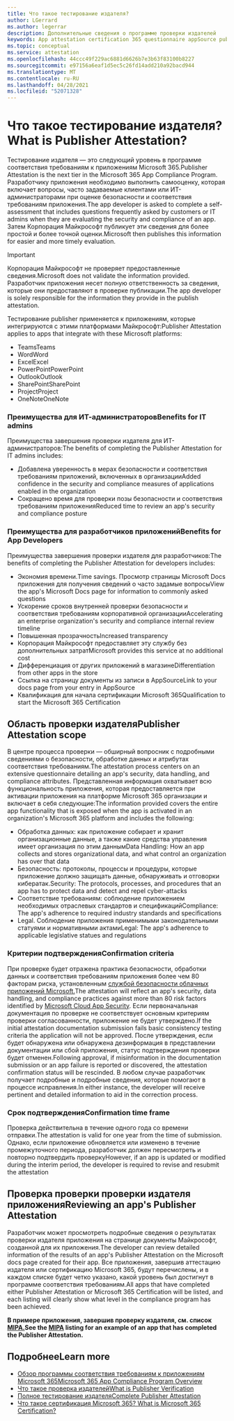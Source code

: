 ```yaml
---
title: Что такое тестирование издателя?
author: LGerrard
ms.author: legerrar
description: Дополнительные сведения о программе проверки издателей
keywords: App attestation certification 365 questionnaire appSource publisher
ms.topic: conceptual
ms.service: attestation
ms.openlocfilehash: 44ccc49f229ac6881d6626b7e3b63f83100b8227
ms.sourcegitcommit: e97156a6eaf1d5ec5c26fd14add210a92bacd944
ms.translationtype: MT
ms.contentlocale: ru-RU
ms.lasthandoff: 04/28/2021
ms.locfileid: "52071328"
---
```

# <a name="what-is-publisher-attestation"></a><span data-ttu-id="feba4-104">Что такое тестирование издателя?</span><span class="sxs-lookup"><span data-stu-id="feba4-104">What is Publisher Attestation?</span></span>

<span data-ttu-id="feba4-105">Тестирование издателя — это следующий уровень в программе соответствия требованиям к приложениям Microsoft 365.</span><span class="sxs-lookup"><span data-stu-id="feba4-105">Publisher Attestation is the next tier in the Microsoft 365 App Compliance Program.</span></span> <span data-ttu-id="feba4-106">Разработчику приложения необходимо выполнить самооценку, которая включает вопросы, часто задаваемые клиентами или ИТ-администраторами при оценке безопасности и соответствия требованиям приложения.</span><span class="sxs-lookup"><span data-stu-id="feba4-106">The app developer is asked to complete a self-assessment that includes questions frequently asked by customers or IT admins when they are evaluating the security and compliance of an app.</span></span> <span data-ttu-id="feba4-107">Затем Корпорация Майкрософт публикует эти сведения для более простой и более точной оценки.</span><span class="sxs-lookup"><span data-stu-id="feba4-107">Microsoft then publishes this information for easier and more timely evaluation.</span></span>

> [!IMPORTANT]
> <span data-ttu-id="feba4-108">Корпорация Майкрософт не проверяет предоставленные сведения.</span><span class="sxs-lookup"><span data-stu-id="feba4-108">Microsoft does not validate the information provided.</span></span> <span data-ttu-id="feba4-109">Разработчик приложения несет полную ответственность за сведения, которые они предоставляют в проверке публикации.</span><span class="sxs-lookup"><span data-stu-id="feba4-109">The app developer is solely responsible for the information they provide in the publish attestation.</span></span> 

<span data-ttu-id="feba4-110">Тестирование publisher применяется к приложениям, которые интегрируются с этими платформами Майкрософт:</span><span class="sxs-lookup"><span data-stu-id="feba4-110">Publisher Attestation applies to apps that integrate with these Microsoft platforms:</span></span>
- <span data-ttu-id="feba4-111">Teams</span><span class="sxs-lookup"><span data-stu-id="feba4-111">Teams</span></span>
- <span data-ttu-id="feba4-112">Word</span><span class="sxs-lookup"><span data-stu-id="feba4-112">Word</span></span>
- <span data-ttu-id="feba4-113">Excel</span><span class="sxs-lookup"><span data-stu-id="feba4-113">Excel</span></span>
- <span data-ttu-id="feba4-114">PowerPoint</span><span class="sxs-lookup"><span data-stu-id="feba4-114">PowerPoint</span></span> 
- <span data-ttu-id="feba4-115">Outlook</span><span class="sxs-lookup"><span data-stu-id="feba4-115">Outlook</span></span>
- <span data-ttu-id="feba4-116">SharePoint</span><span class="sxs-lookup"><span data-stu-id="feba4-116">SharePoint</span></span>
- <span data-ttu-id="feba4-117">Project</span><span class="sxs-lookup"><span data-stu-id="feba4-117">Project</span></span>
- <span data-ttu-id="feba4-118">OneNote</span><span class="sxs-lookup"><span data-stu-id="feba4-118">OneNote</span></span>

### <a name="benefits-for-it-admins"></a><span data-ttu-id="feba4-119">Преимущества для ИТ-администраторов</span><span class="sxs-lookup"><span data-stu-id="feba4-119">Benefits for IT admins</span></span>
<span data-ttu-id="feba4-120">Преимущества завершения проверки издателя для ИТ-администраторов:</span><span class="sxs-lookup"><span data-stu-id="feba4-120">The benefits of completing the Publisher Attestation for IT admins includes:</span></span>
-   <span data-ttu-id="feba4-121">Добавлена уверенность в мерах безопасности и соответствия требованиям приложений, включенных в организации</span><span class="sxs-lookup"><span data-stu-id="feba4-121">Added confidence in the security and compliance measures of applications enabled in the organization</span></span>
-   <span data-ttu-id="feba4-122">Сокращено время для проверки позы безопасности и соответствия требованиям приложения</span><span class="sxs-lookup"><span data-stu-id="feba4-122">Reduced time to review an app's security and compliance posture</span></span>

### <a name="benefits-for-app-developers"></a><span data-ttu-id="feba4-123">Преимущества для разработчиков приложений</span><span class="sxs-lookup"><span data-stu-id="feba4-123">Benefits for App Developers</span></span> 
<span data-ttu-id="feba4-124">Преимущества завершения проверки издателя для разработчиков:</span><span class="sxs-lookup"><span data-stu-id="feba4-124">The benefits of completing the Publisher Attestation for developers includes:</span></span> 
-   <span data-ttu-id="feba4-125">Экономия времени.</span><span class="sxs-lookup"><span data-stu-id="feba4-125">Time savings.</span></span> <span data-ttu-id="feba4-126">Просмотр страницы Microsoft Docs приложения для получения сведений о часто задамые вопросы</span><span class="sxs-lookup"><span data-stu-id="feba4-126">View the app's Microsoft Docs page for information to commonly asked questions</span></span>
-   <span data-ttu-id="feba4-127">Ускорение сроков внутренней проверки безопасности и соответствия требованиям корпоративной организации</span><span class="sxs-lookup"><span data-stu-id="feba4-127">Accelerating an enterprise organization's security and compliance internal review timeline</span></span>
-   <span data-ttu-id="feba4-128">Повышенная прозрачность</span><span class="sxs-lookup"><span data-stu-id="feba4-128">Increased transparency</span></span>
- <span data-ttu-id="feba4-129">Корпорация Майкрософт предоставляет эту службу без дополнительных затрат</span><span class="sxs-lookup"><span data-stu-id="feba4-129">Microsoft provides this service at no additional cost</span></span>
-   <span data-ttu-id="feba4-130">Дифференциация от других приложений в магазине</span><span class="sxs-lookup"><span data-stu-id="feba4-130">Differentiation from other apps in the store</span></span>
-   <span data-ttu-id="feba4-131">Ссылка на страницу документы из записи в AppSource</span><span class="sxs-lookup"><span data-stu-id="feba4-131">Link to your docs page from your entry in AppSource</span></span>
-   <span data-ttu-id="feba4-132">Квалификация для начала сертификации Microsoft 365</span><span class="sxs-lookup"><span data-stu-id="feba4-132">Qualification to start the Microsoft 365 Certification</span></span>


## <a name="publisher-attestation-scope"></a><span data-ttu-id="feba4-133">Область проверки издателя</span><span class="sxs-lookup"><span data-stu-id="feba4-133">Publisher Attestation scope</span></span>

<span data-ttu-id="feba4-134">В центре процесса проверки — обширный вопросник с подробными сведениями о безопасности, обработке данных и атрибутах соответствия требованиям.</span><span class="sxs-lookup"><span data-stu-id="feba4-134">The attestation process centers on an extensive questionnaire detailing an app's security, data handling, and compliance attributes.</span></span> <span data-ttu-id="feba4-135">Представленная информация охватывает всю функциональность приложения, которая предоставляется при активации приложения на платформе Microsoft 365 организации и включает в себя следующие:</span><span class="sxs-lookup"><span data-stu-id="feba4-135">The information provided covers the entire app functionality that is exposed when the app is activated in an organization's Microsoft 365 platform and includes the following:</span></span>

- <span data-ttu-id="feba4-136">Обработка данных: как приложение собирает и хранит организационные данные, а также какие средства управления имеет организация по этим данным</span><span class="sxs-lookup"><span data-stu-id="feba4-136">Data Handling: How an app collects and stores organizational data, and what control an organization has over that data</span></span>
- <span data-ttu-id="feba4-137">Безопасность: протоколы, процессы и процедуры, которые приложение должно защищать данные, обнаруживать и отговорки кибератак.</span><span class="sxs-lookup"><span data-stu-id="feba4-137">Security: The protocols, processes, and procedures that an app has to protect data and detect and repel cyber-attacks</span></span>
- <span data-ttu-id="feba4-138">Соответствие требованиям: соблюдение приложением необходимых отраслевых стандартов и спецификаций</span><span class="sxs-lookup"><span data-stu-id="feba4-138">Compliance: The app's adherence to required industry standards and specifications</span></span>
- <span data-ttu-id="feba4-139">Legal. Соблюдение приложения применимыми законодательными статуями и нормативными актами</span><span class="sxs-lookup"><span data-stu-id="feba4-139">Legal: The app's adherence to applicable legislative statues and regulations</span></span>

### <a name="confirmation-criteria"></a><span data-ttu-id="feba4-140">Критерии подтверждения</span><span class="sxs-lookup"><span data-stu-id="feba4-140">Confirmation criteria</span></span>

<span data-ttu-id="feba4-141">При проверке будет отражена практика безопасности, обработки данных и соответствия требованиям приложения более чем 80 факторам риска, установленным [службой безопасности облачных приложений Microsoft.](https://www.microsoft.com/microsoft-365/enterprise-mobility-security/cloud-app-security)</span><span class="sxs-lookup"><span data-stu-id="feba4-141">The attestation will reflect an app's security, data handling, and compliance practices against more than 80 risk factors identified by [Microsoft Cloud App Security](https://www.microsoft.com/microsoft-365/enterprise-mobility-security/cloud-app-security).</span></span> <span data-ttu-id="feba4-142">Если первоначальная документация по проверке не соответствует основным критериям проверки согласованности, приложение не будет утверждено.</span><span class="sxs-lookup"><span data-stu-id="feba4-142">If the initial attestation documentation submission fails basic consistency testing criteria the application will not be approved.</span></span> <span data-ttu-id="feba4-143">После утверждения, если будет обнаружена или обнаружена дезинформация в представлении документации или сбой приложения, статус подтверждения проверки будет отменен.</span><span class="sxs-lookup"><span data-stu-id="feba4-143">Following approval, if misinformation in the documentation submission or an app failure is reported or discovered, the attestation confirmation status will be rescinded.</span></span> <span data-ttu-id="feba4-144">В любом случае разработчик получает подробные и подробные сведения, которые помогают в процессе исправления.</span><span class="sxs-lookup"><span data-stu-id="feba4-144">In either instance, the developer will receive pertinent and detailed information to aid in the correction process.</span></span>

### <a name="confirmation-time-frame"></a><span data-ttu-id="feba4-145">Срок подтверждения</span><span class="sxs-lookup"><span data-stu-id="feba4-145">Confirmation time frame</span></span>

<span data-ttu-id="feba4-146">Проверка действительна в течение одного года со времени отправки.</span><span class="sxs-lookup"><span data-stu-id="feba4-146">The attestation is valid for one year from the time of submission.</span></span> <span data-ttu-id="feba4-147">Однако, если приложение обновляется или изменено в течение промежуточного периода, разработчик должен пересмотреть и повторно подтвердить проверку</span><span class="sxs-lookup"><span data-stu-id="feba4-147">However, if an app is updated or modified during the interim period, the developer is required to revise and resubmit the attestation</span></span>

## <a name="reviewing-an-apps-publisher-attestation"></a><span data-ttu-id="feba4-148">Проверка проверки проверки издателя приложения</span><span class="sxs-lookup"><span data-stu-id="feba4-148">Reviewing an app's Publisher Attestation</span></span>

<span data-ttu-id="feba4-149">Разработчик может просмотреть подробные сведения о результатах проверки издателя приложения на странице документы Майкрософт, созданной для их приложения.</span><span class="sxs-lookup"><span data-stu-id="feba4-149">The developer can review detailed information of the results of an app's Publisher Attestation on the Microsoft docs page created for their app.</span></span> <span data-ttu-id="feba4-150">Все приложения, завершив аттестацию издателя или сертификацию Microsoft 365, будут перечислены, и в каждом списке будет четко указано, какой уровень был достигнут в программе соответствия требованиям.</span><span class="sxs-lookup"><span data-stu-id="feba4-150">All apps that have completed either Publisher Attestation or Microsoft 365 Certification will be listed, and each listing will clearly show what level in the compliance program has been achieved.</span></span>

<span data-ttu-id="feba4-151">**В примере приложения, завершив проверку издателя, см. список [MIPA.](https://docs.microsoft.com/microsoft-365-app-certification/teams/iglobe-mipa-your-personal-assistant?pivots=mcas)**</span><span class="sxs-lookup"><span data-stu-id="feba4-151">**See the [MIPA](https://docs.microsoft.com/microsoft-365-app-certification/teams/iglobe-mipa-your-personal-assistant?pivots=mcas) listing for an example of an app that has completed the Publisher Attestation.**</span></span> 

## <a name="learn-more"></a><span data-ttu-id="feba4-152">Подробнее</span><span class="sxs-lookup"><span data-stu-id="feba4-152">Learn more</span></span>

* [<span data-ttu-id="feba4-153">Обзор программы соответствия требованиям к приложениям Microsoft 365</span><span class="sxs-lookup"><span data-stu-id="feba4-153">Microsoft 365 App Compliance Program Overview</span></span>](~/overview.md)
* [<span data-ttu-id="feba4-154">Что такое проверка издателей</span><span class="sxs-lookup"><span data-stu-id="feba4-154">What is Publisher Verification</span></span>](https://docs.microsoft.com/azure/active-directory/develop/publisher-verification-overview)
* [<span data-ttu-id="feba4-155">Полное тестирование издателя</span><span class="sxs-lookup"><span data-stu-id="feba4-155">Complete Publisher Attestation</span></span>](~/docs/attestation.md)  
* [<span data-ttu-id="feba4-156">Что такое сертификация Microsoft 365? </span><span class="sxs-lookup"><span data-stu-id="feba4-156">What is Microsoft 365 Certification? </span></span>](~/docs/enterprise-app-certification-guide.md)
